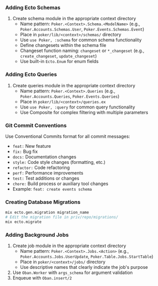 ### Adding Ecto Schemas
1. Create schema module in the appropriate context directory
   - Name pattern: `Poker.<Context>.Schema.<ModelName>` (e.g., `Poker.Accounts.Schemas.User`, `Poker.Events.Schemas.Event`)
   - Place in `poker/lib/<context>/schemas/` directory
   - Use `use Poker, :schema` for common schema functionality
   - Define changesets within the schema file
   - Changeset function naming: `changeset` or `*_changeset` (e.g., `create_changeset`, `update_changeset`)
   - Use built-in `Ecto.Enum` for enum fields

### Adding Ecto Queries
1. Create queries module in the appropriate context directory
   - Name pattern: `Poker.<Context>.Queries` (e.g., `Poker.Accounts.Queries`, `Poker.Events.Queries`)
   - Place in `poker/lib/<context>/queries.ex`
   - Use `use Poker, :query` for common query functionality
   - Use Composite for complex filtering with multiple parameters

### Git Commit Conventions
Use Conventional Commits format for all commit messages:
- `feat:` New feature
- `fix:` Bug fix
- `docs:` Documentation changes
- `style:` Code style changes (formatting, etc.)
- `refactor:` Code refactoring
- `perf:` Performance improvements
- `test:` Test additions or changes
- `chore:` Build process or auxiliary tool changes
- Example: `feat: create events schema`

### Creating Database Migrations
```bash
mix ecto.gen.migration migration_name
# Edit the migration file in priv/repo/migrations/
mix ecto.migrate
```

### Adding Background Jobs
1. Create job module in the appropriate context directory
   - Name pattern: `Poker.<Context>.Jobs.<Action>` (e.g., `Poker.Accounts.Jobs.UserUpdate`, `Poker.Table.Jobs.StartTable`)
   - Place in `poker/<context>/jobs/` directory
   - Use descriptive names that clearly indicate the job's purpose
2. Use `Oban.Worker` with `args_schema` for argument validation
3. Enqueue with `Oban.insert/2`
